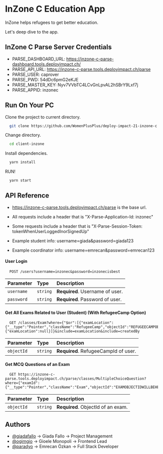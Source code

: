 
# InZone C Education App

InZone helps refugees to get better education.

Let's deep dive to the app.

## InZone C Parse Server Credentials

* PARSE_DASHBOARD_URL: https://inzone-c-parse-dashboard.tools.deployimpact.ch/
* PARSE_API_URL:  https://inzone-c-parse.tools.deployimpact.ch/parse
* PARSE_USER: caprover
* PARSE_PWD: 54dDc6pmG2eKJE
* PARSE_MASTER_KEY: Nyv7VVbTC4LCvGnLpvAL2hSBrY9Lxf7j
* PARSE_APPID: inzonec

## Run On Your PC

Clone the project to current directory.

```bash
  git clone https://github.com/WomenPlusPlus/deploy-impact-21-inzone-c.git .
```

Change directory.

```bash
  cd client-inzone
```

Install dependencies.

```bash
  yarn install
```

RUN!

```bash
  yarn start
```


## API Reference
* https://inzone-c-parse.tools.deployimpact.ch/parse is the base url.

* All requests include a header that is "X-Parse-Application-Id: inzonec"

* Some requests include a header that is "X-Parse-Session-Token: tokenWhenUserLoggedInorSignedUp"

* Example student info: username=giada&password=giada123

* Example coordinator info: username=emrecan&password=emrecan123

#### User Login

```http
  POST /users?username=inzonec&password=inzonecisbest
```

| Parameter | Type     | Description                |
| :-------- | :------- | :------------------------- |
| `username` | `string` | **Required**. Username of user. |
| `password` | `string` | **Required**. Password of user. |

#### Get All Exams Related to User (Student) (With RefugeeCamp Option)

```http
  GET /classes/Exam?where={"$or":[{"examLocation":{"__type":"Pointer","className":"RefugeeCamp","objectId":"REFUGEECAMPOBJECTIDWILLBEHERE"}},{"examLocation":null}]}&include=examLocation&include=createdBy
```

| Parameter | Type     | Description                |
| :-------- | :------- | :------------------------- |
| `objectId` | `string` | **Required**. RefugeeCampId of user. |

#### Get MCQ Questions of an Exam

```http
  GET https://inzone-c-parse.tools.deployimpact.ch/parse/classes/MultipleChoiceQuestion?where={"examId":{"__type":"Pointer","className":"Exam","objectId":"EXAMOBJECTIDWILLBEHERE"}}
```

| Parameter | Type     | Description                |
| :-------- | :------- | :------------------------- |
| `objectId` | `string` | **Required**. ObjectId of an exam. |




## Authors

- [@giadafallo](https://github.com/GiadaFallo) -> Giada Fallo -> Project Management
- [@ogimgio](https://github.com/ogimgio) -> Gioele Monopoli -> Frontend Lead
- [@paradyo](https://github.com/paradyo) -> Emrecan Özkan -> Full Stack Developer
